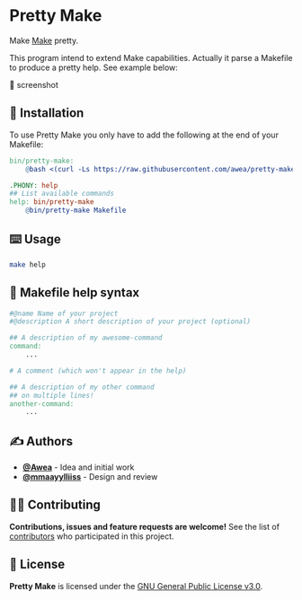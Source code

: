 # Pretty Make
Make [Make](https://www.gnu.org/software/make/) pretty.

This program intend to extend Make capabilities. Actually it parse a Makefile to produce a pretty help. See example below:

🚧 screenshot

## 🏁 Installation
To use Pretty Make you only have to add the following at the end of your Makefile:

```Makefile
bin/pretty-make:
	@bash <(curl -Ls https://raw.githubusercontent.com/awea/pretty-make/master/scripts/install.sh)

.PHONY: help
## List available commands
help: bin/pretty-make
	@bin/pretty-make Makefile
```

## ⌨️ Usage
```bash
make help
```

## 📝 Makefile help syntax
```Makefile
#@name Name of your project
#@description A short description of your project (optional)

## A description of my awesome-command
command:
	...

# A comment (which won't appear in the help)

## A description of my other command
## on multiple lines!
another-command:
	...
```

## ✍️ Authors
- [**@Awea**](https://github.com/Awea) - Idea and initial work
- [**@mmaayylliiss**](https://github.com/mmaayylliiss) - Design and review

## 🤜🤛 Contributing
**Contributions, issues and feature requests are welcome!** See the list of [contributors](../../graphs/contributors) who participated in this project.

## 📄 License
**Pretty Make** is licensed under the [GNU General Public License v3.0](LICENSE).
